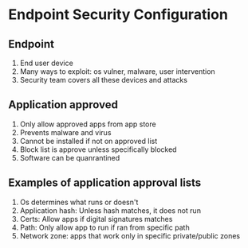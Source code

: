 # Endpoint Security Configuration

## Endpoint

1. End user device
1. Many ways to exploit: os vulner, malware, user intervention
1. Security team covers all these devices and attacks

## Application approved

1. Only allow approved apps from app store
1. Prevents malware and virus
1. Cannot be installed if not on approved list
1. Block list is approve unless specifically blocked
1. Software can be quanrantined

## Examples of application approval lists

1. Os determines what runs or doesn't
1. Application hash: Unless hash matches, it does not run
1. Certs: Allow apps if digital signatures matches
1. Path: Only allow app to run if ran from specific path
1. Network zone: apps that work only in specific private/public zones
